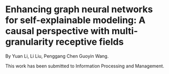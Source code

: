 # Enhancing graph neural networks for self-explainable modeling: A causal perspective with multi-granularity receptive fields

 By Yuan Li, Li Liu, Penggang Chen Guoyin Wang.

 This work has been submitted to Information Processing and Management.
